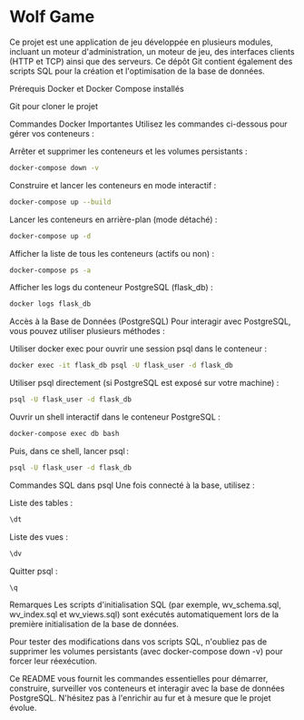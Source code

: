 # Wolf Game

Ce projet est une application de jeu développée en plusieurs modules, incluant un moteur d'administration, un moteur de jeu, des interfaces clients (HTTP et TCP) ainsi que des serveurs. Ce dépôt Git contient également des scripts SQL pour la création et l'optimisation de la base de données.

Prérequis
Docker et Docker Compose installés

Git pour cloner le projet

Commandes Docker Importantes
Utilisez les commandes ci-dessous pour gérer vos conteneurs :

Arrêter et supprimer les conteneurs et les volumes persistants :

```sh
docker-compose down -v
```

Construire et lancer les conteneurs en mode interactif :

```sh
docker-compose up --build
```

Lancer les conteneurs en arrière-plan (mode détaché) :

```sh
docker-compose up -d
```

Afficher la liste de tous les conteneurs (actifs ou non) :

```sh
docker-compose ps -a
```

Afficher les logs du conteneur PostgreSQL (flask_db) :

```sh
docker logs flask_db
```

Accès à la Base de Données (PostgreSQL)
Pour interagir avec PostgreSQL, vous pouvez utiliser plusieurs méthodes :

Utiliser docker exec pour ouvrir une session psql dans le conteneur :

```sh
docker exec -it flask_db psql -U flask_user -d flask_db
```

Utiliser psql directement (si PostgreSQL est exposé sur votre machine) :


```sh
psql -U flask_user -d flask_db
```

Ouvrir un shell interactif dans le conteneur PostgreSQL :

```sh
docker-compose exec db bash
```

Puis, dans ce shell, lancer psql :

```sh
psql -U flask_user -d flask_db
```

Commandes SQL dans psql
Une fois connecté à la base, utilisez :

Liste des tables :

```sh
\dt
```

Liste des vues :

```sh
\dv
```

Quitter psql :

```sh
\q
```

Remarques
Les scripts d'initialisation SQL (par exemple, wv_schema.sql, wv_index.sql et wv_views.sql) sont exécutés automatiquement lors de la première initialisation de la base de données.

Pour tester des modifications dans vos scripts SQL, n'oubliez pas de supprimer les volumes persistants (avec docker-compose down -v) pour forcer leur réexécution.

Ce README vous fournit les commandes essentielles pour démarrer, construire, surveiller vos conteneurs et interagir avec la base de données PostgreSQL. N'hésitez pas à l'enrichir au fur et à mesure que le projet évolue.